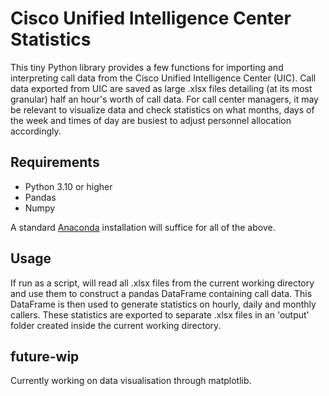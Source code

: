 # Cisco Unified Intelligence Center Statistics
This tiny Python library provides a few functions for importing and interpreting call data from the Cisco Unified Intelligence Center (UIC). Call data exported from UIC are saved as large .xlsx files detailing (at its most granular) half an hour's worth of call data. 
For call center managers, it may be relevant to visualize data and check statistics on what months, days of the week and times of day are busiest to adjust personnel allocation accordingly.

## Requirements
- Python 3.10 or higher
- Pandas
- Numpy

A standard [Anaconda](https://www.anaconda.com/) installation will suffice for all of the above.

## Usage
If run as a script, will read all .xlsx files from the current working directory and use them to construct a pandas DataFrame containing call data. This DataFrame is then used to generate statistics on hourly, daily and monthly callers.
These statistics are exported to separate .xlsx files in an 'output' folder created inside the current working directory.

## future-wip
Currently working on data visualisation through matplotlib.
